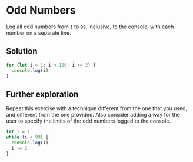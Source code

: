 # Odd Numbers
Log all odd numbers from `1` to `99`, inclusive, to the console, with each number on a separate line.

## Solution
```js
for (let i = 1; i < 100; i += 2) {
  console.log(i)
}
```

## Further exploration
Repeat this exercise with a technique different from the one that you used, and different from the one provided. Also consider adding a way for the user to specify the limits of the odd numbers logged to the console.

```js
let i = 1
while (i < 99) {
  console.log(i)
  i += 2
}
```